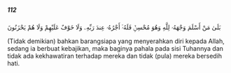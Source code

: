 ##### 112

<span class="ayah">بَلَىٰ مَنْ أَسْلَمَ وَجْهَهُۥ لِلَّهِ وَهُوَ مُحْسِنٌۭ فَلَهُۥٓ أَجْرُهُۥ عِندَ رَبِّهِۦ وَلَا خَوْفٌ عَلَيْهِمْ وَلَا هُمْ يَحْزَنُونَ</span>

<span class="ayah_translation">(Tidak demikian) bahkan barangsiapa yang menyerahkan diri kepada Allah, sedang ia berbuat kebajikan, maka baginya pahala pada sisi Tuhannya dan tidak ada kekhawatiran terhadap mereka dan tidak (pula) mereka bersedih hati.</span>
